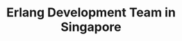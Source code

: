 ---
title: Erlang Development Team in Singapore
permalink: /landings/locations/singapore/developer/erlang
technology: Erlang
location: Singapore
---